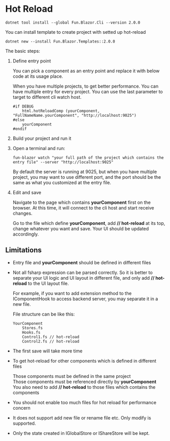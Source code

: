 # Hot Reload

```
dotnet tool install --global Fun.Blazor.Cli --version 2.0.0
```

You can install template to create project with setted up hot-reload

```
dotnet new --install Fun.Blazor.Templates::2.0.0
```

The basic steps:

1. Define entry point

    You can pick a component as an entry point and replace it with below code at its usage place.

    When you have multiple projects, to get better performance. You can have multiple entry for every project. You can use the last parameter to target to different cli watch host.

    ```
    #if DEBUG       
        html.hotReloadComp (yourComponent, "FullNameName.yourComponent", "http://localhost:9025")
    #else
        yourComponent
    #endif
    ```

2. Build your project and run it

3. Open a terminal and run:

    ```
    fun-blazor watch "your full path of the project which contains the entry file" --server "http://localhost:9025"
    ```

    By default the server is running at 9025, but when you have multiple project, you may want to use different port, and the port should be the same as what you customized at the entry file.

4. Edit and save

    Navigate to the page which contains **yourComponent** first on the browser. At this time, it will connect to the cli host and start receive changes.
    
    Go to the file which define **yourComponent**, add **// hot-reload** at its top, change whatever you want and save. Your UI should be updated accordingly.


## Limitations

- Entry file and **yourComponent** should be defined in different files

- Not all fsharp expression can be parsed correctly. So it is better to separate your UI logic and UI layout in different file, and only add **// hot-reload** to the UI layout file.

    For example, if you want to add extension method to the IComponentHook to access backend server, you may separate it in a new file.

    File structure can be like this:
    ```
    YourComponent
        Stores.fs
        Hooks.fs
        Control1.fs // hot-reload
        Control2.fs // hot-reload
    ```

- The first save will take more time

- To get hot-reload for other components which is defined in different files

    Those components must be defined in the same project  
    Those components must be referenced directly by **yourComponent**  
    You also need to add **// hot-reload** to those files which contains the components 

- You should not enable too much files for hot reload for performance concern

- It does not support add new file or rename file etc. Only modify is supported.

- Only the state created in IGlobalStore or IShareStore will be kept.